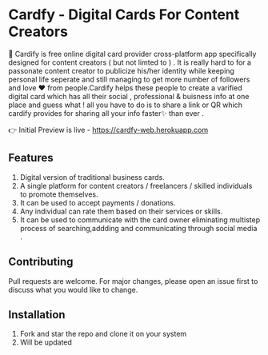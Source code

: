 
# Cardfy - Digital Cards For Content Creators 

:information_desk_person: Cardify is free online digital card provider cross-platform app specifically designed for content creators ( but not limted to ) . It is really hard  to for a passonate content creator to publicize his/her identity while keeping personal life seperate and still managing to get more number of followers and love :heart: from people.Cardify helps these people to create a varified digital card which has all their social , professional & buisness info at one place and guess what ! all you have to do is to share a link or QR which cardify provides for sharing all your info faster:sparkles: than ever . 

:point_right: Initial Preview is live - https://cardfy-web.herokuapp.com

## Features

1. Digital version of traditional business cards.
2. A single platform for content creators / freelancers / skilled individuals to promote themselves.
3. It can be used to accept payments / donations.
4. Any individual can rate them based on their services or skills.
5. It can be used to communicate with the card owner eliminating multistep process of searching,addding and communicating through social media .





## Contributing

Pull requests are welcome. For major changes, please open an issue first to discuss what you would like to change.

## Installation

1. Fork and star the repo and clone it on your system 
2. Will be updated 
 

